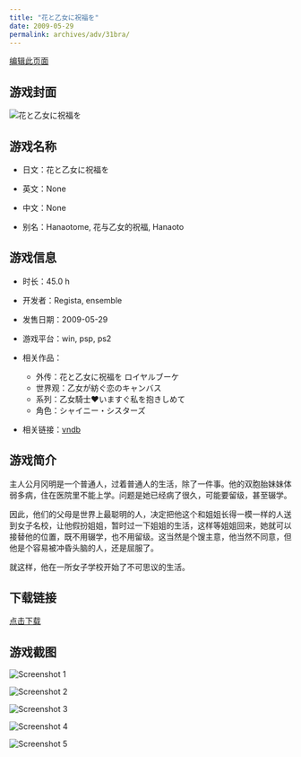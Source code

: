 ```yaml
---
title: "花と乙女に祝福を"
date: 2009-05-29
permalink: archives/adv/31bra/
---
```

[编辑此页面](https://github.com/ACG-3/ADV3-source/blob/main/source/_posts/%E8%8A%B1%E3%81%A8%E4%B9%99%E5%A5%B3%E3%81%AB%E7%A5%9D%E7%A6%8F%E3%82%92%20%E3%83%AD%E3%82%A4%E3%83%A4%E3%83%AB%E3%83%96%E3%83%BC%E3%82%B1.md)

## 游戏封面

![花と乙女に祝福を](https://pan.timero.xyz/d/onedrive/img_lib_001/%E8%8A%B1%E3%81%A8%E4%B9%99%E5%A5%B3%E3%81%AB%E7%A5%9D%E7%A6%8F%E3%82%92%20%E3%83%AD%E3%82%A4%E3%83%A4%E3%83%AB%E3%83%96%E3%83%BC%E3%82%B1_cover.avif)


## 游戏名称

- 日文：花と乙女に祝福を
- 英文：None
- 中文：None

- 别名：Hanaotome, 花与乙女的祝福, Hanaoto


## 游戏信息

- 时长：45.0 h
- 开发者：Regista, ensemble
- 发售日期：2009-05-29
- 游戏平台：win, psp, ps2
- 相关作品：
   - 外传：花と乙女に祝福を ロイヤルブーケ
   - 世界观：乙女が紡ぐ恋のキャンバス
   - 系列：乙女騎士♥いますぐ私を抱きしめて
   - 角色：シャイニー・シスターズ

- 相关链接：[vndb](https://vndb.org/v1545)


## 游戏简介

主人公月冈明是一个普通人，过着普通人的生活，除了一件事。他的双胞胎妹妹体弱多病，住在医院里不能上学。问题是她已经病了很久，可能要留级，甚至辍学。

因此，他们的父母是世界上最聪明的人，决定把他这个和姐姐长得一模一样的人送到女子名校，让他假扮姐姐，暂时过一下姐姐的生活，这样等姐姐回来，她就可以接替他的位置，既不用辍学，也不用留级。这当然是个馊主意，他当然不同意，但他是个容易被冲昏头脑的人，还是屈服了。

就这样，他在一所女子学校开始了不可思议的生活。




## 下载链接

[点击下载](https://pan.timero.xyz/onedrive/adv_lib_001/%E8%8A%B1%E3%81%A8%E4%B9%99%E5%A5%B3%E3%81%AB%E7%A5%9D%E7%A6%8F%E3%82%92%20%E3%83%AD%E3%82%A4%E3%83%A4%E3%83%AB%E3%83%96%E3%83%BC%E3%82%B1)


## 游戏截图


![Screenshot 1](https://pan.timero.xyz/d/onedrive/img_lib_001/%E8%8A%B1%E3%81%A8%E4%B9%99%E5%A5%B3%E3%81%AB%E7%A5%9D%E7%A6%8F%E3%82%92%20%E3%83%AD%E3%82%A4%E3%83%A4%E3%83%AB%E3%83%96%E3%83%BC%E3%82%B1_Screenshot_1.avif)

![Screenshot 2](https://pan.timero.xyz/d/onedrive/img_lib_001/%E8%8A%B1%E3%81%A8%E4%B9%99%E5%A5%B3%E3%81%AB%E7%A5%9D%E7%A6%8F%E3%82%92%20%E3%83%AD%E3%82%A4%E3%83%A4%E3%83%AB%E3%83%96%E3%83%BC%E3%82%B1_Screenshot_2.avif)

![Screenshot 3](https://pan.timero.xyz/d/onedrive/img_lib_001/%E8%8A%B1%E3%81%A8%E4%B9%99%E5%A5%B3%E3%81%AB%E7%A5%9D%E7%A6%8F%E3%82%92%20%E3%83%AD%E3%82%A4%E3%83%A4%E3%83%AB%E3%83%96%E3%83%BC%E3%82%B1_Screenshot_3.avif)

![Screenshot 4](https://pan.timero.xyz/d/onedrive/img_lib_001/%E8%8A%B1%E3%81%A8%E4%B9%99%E5%A5%B3%E3%81%AB%E7%A5%9D%E7%A6%8F%E3%82%92%20%E3%83%AD%E3%82%A4%E3%83%A4%E3%83%AB%E3%83%96%E3%83%BC%E3%82%B1_Screenshot_4.avif)

![Screenshot 5](https://pan.timero.xyz/d/onedrive/img_lib_001/%E8%8A%B1%E3%81%A8%E4%B9%99%E5%A5%B3%E3%81%AB%E7%A5%9D%E7%A6%8F%E3%82%92%20%E3%83%AD%E3%82%A4%E3%83%A4%E3%83%AB%E3%83%96%E3%83%BC%E3%82%B1_Screenshot_5.avif)

